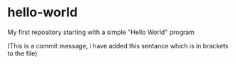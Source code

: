 # hello-world
My first repository starting with a simple "Hello World" program

(This is a commit message, i have added this sentance which is in brackets to the file)
